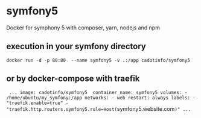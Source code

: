# symfony5
Docker for symphony 5 with composer, yarn, nodejs and npm
## execution in your symfony directory
`
docker run -d -p 80:80  --name symfony5 -v .:/app cadotinfo/symfony5
`
## or by docker-compose with traefik
`
...
image: cadotinfo/symfony5 
    container_name: symfony5
    volumes:
      - /home/ubuntu/my_symfony:/app
    networks:
      - web
    restart: always
    labels:
        - "traefik.enable=true"
        - "traefik.http.routers.symfony5.rule=Host(`symfony5.website.com`)"
...
`

